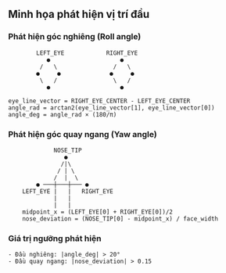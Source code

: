 ## Minh họa phát hiện vị trí đầu

### Phát hiện góc nghiêng (Roll angle)

```
        LEFT_EYE            RIGHT_EYE
           ●                    ●
         /   \                /   \
        ●     ●              ●     ●
         \   /                \   /
           ●                    ●
           
eye_line_vector = RIGHT_EYE_CENTER - LEFT_EYE_CENTER
angle_rad = arctan2(eye_line_vector[1], eye_line_vector[0])
angle_deg = angle_rad × (180/π)
```

### Phát hiện góc quay ngang (Yaw angle)

```
             NOSE_TIP
                ●
               /|\
              / | \
             /  |  \
        ● ───┼───┼─── ●
    LEFT_EYE |   |   RIGHT_EYE
             |   |
             |   |
    midpoint_x = (LEFT_EYE[0] + RIGHT_EYE[0])/2
    nose_deviation = (NOSE_TIP[0] - midpoint_x) / face_width
```

### Giá trị ngưỡng phát hiện

```
- Đầu nghiêng: |angle_deg| > 20°
- Đầu quay ngang: |nose_deviation| > 0.15
```
